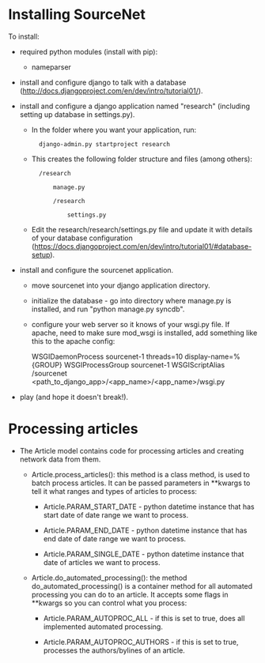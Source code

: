 Installing SourceNet
====================

To install:

* required python modules (install with pip):

    * nameparser
    
* install and configure django to talk with a database (http://docs.djangoproject.com/en/dev/intro/tutorial01/).

* install and configure a django application named "research" (including setting up database in settings.py).

    * In the folder where you want your application, run:
    
            django-admin.py startproject research

    * This creates the following folder structure and files (among others):

            /research

                manage.py

                /research

                    settings.py
    
    * Edit the research/research/settings.py file and update it with details of your database configuration (https://docs.djangoproject.com/en/dev/intro/tutorial01/#database-setup).

* install and configure the sourcenet application.

    * move sourcenet into your django application directory.

    * initialize the database - go into directory where manage.py is installed, and run "python manage.py syncdb".

    * configure your web server so it knows of your wsgi.py file.  If apache, need to make sure mod_wsgi is installed, add something like this to the apache config:
    
        WSGIDaemonProcess sourcenet-1 threads=10 display-name=%{GROUP}
        WSGIProcessGroup sourcenet-1
        WSGIScriptAlias /sourcenet <path_to_django_app>/<app_name>/<app_name>/wsgi.py
    
* play (and hope it doesn't break!).

Processing articles
===================

* The Article model contains code for processing articles and creating network data from them.

    * Article.process_articles(): this method is a class method, is used to batch process articles.  It can be passed parameters in **kwargs to tell it what ranges and types of articles to process:

        * Article.PARAM_START_DATE - python datetime instance that has start date of date range we want to process.

        * Article.PARAM_END_DATE - python datetime instance that has end date of date range we want to process.

        * Article.PARAM_SINGLE_DATE - python datetime instance that date of articles we want to process.

    * Article.do_automated_processing(): the method do_automated_processing() is a container method for all automated processing you can do to an article.  It accepts some flags in **kwargs so you can control what you process:

        * Article.PARAM_AUTOPROC_ALL - if this is set to true, does all implemented automated processing.

        * Article.PARAM_AUTOPROC_AUTHORS - if this is set to true, processes the authors/bylines of an article.